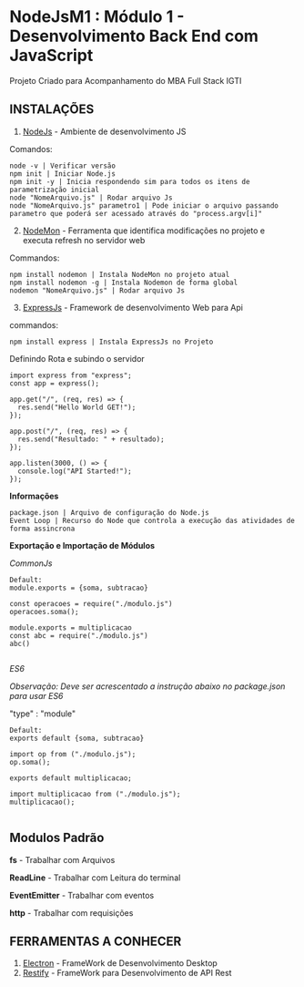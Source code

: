 # NodeJsM1 : Módulo 1 - Desenvolvimento Back End com JavaScript

Projeto Criado para Acompanhamento do MBA Full Stack IGTI

## INSTALAÇÕES

1.  [NodeJs](https://nodejs.org/en/) - Ambiente de desenvolvimento JS

Comandos:

```
node -v | Verificar versão
npm init | Iniciar Node.js
npm init -y | Inicia respondendo sim para todos os itens de parametrização inicial
node "NomeArquivo.js" | Rodar arquivo Js
node "NomeArquivo.js" parametro1 | Pode iniciar o arquivo passando parametro que poderá ser acessado através do "process.argv[i]"
```

2. [NodeMon]() - Ferramenta que identifica modificações no projeto e executa refresh no servidor web

Commandos:

```
npm install nodemon | Instala NodeMon no projeto atual
npm install nodemon -g | Instala Nodemon de forma global
nodemon "NomeArquivo.js" | Rodar arquivo Js

```

3. [ExpressJs](https://expressjs.com/pt-br/) - Framework de desenvolvimento Web para Api

commandos:

```
npm install express | Instala ExpressJs no Projeto

```

Definindo Rota e subindo o servidor

```
import express from "express";
const app = express();

app.get("/", (req, res) => {
  res.send("Hello World GET!");
});

app.post("/", (req, res) => {
  res.send("Resultado: " + resultado);
});

app.listen(3000, () => {
  console.log("API Started!");
});

```

**Informações**

```
package.json | Arquivo de configuração do Node.js
Event Loop | Recurso do Node que controla a execução das atividades de forma assincrona
```

**Exportação e Importação de Módulos**

_CommonJs_

```
Default:
module.exports = {soma, subtracao}

const operacoes = require("./modulo.js")
operacoes.soma();

module.exports = multiplicacao
const abc = require("./modulo.js")
abc()


```

_ES6_

_Observação: Deve ser acrescentado a instrução abaixo no package.json para usar ES6_

"type" : "module"

```
Default:
exports default {soma, subtracao}

import op from ("./modulo.js");
op.soma();

exports default multiplicacao;

import multiplicacao from ("./modulo.js");
multiplicacao();


```

## Modulos Padrão

**fs** - Trabalhar com Arquivos

**ReadLine** - Trabalhar com Leitura do terminal

**EventEmitter** - Trabalhar com eventos

**http** - Trabalhar com requisições

## FERRAMENTAS A CONHECER

1. [Electron](https://www.electronjs.org/) - FrameWork de Desenvolvimento Desktop
2. [Restify](http://restify.com/) - FrameWork para Desenvolvimento de API Rest
